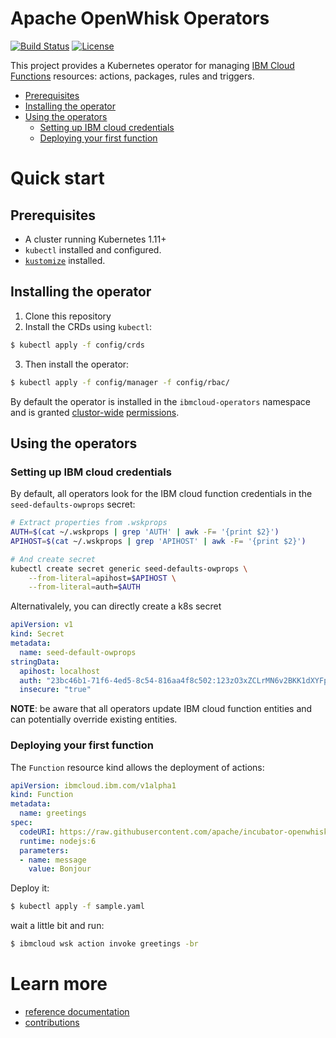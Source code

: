 # Apache OpenWhisk Operators

[![Build Status](https://travis-ci.org/IBM/cloud-functions-operator.svg?branch=master)](https://travis-ci.org/IBM/cloud-functions-operator)
[![License](https://img.shields.io/badge/license-Apache--2.0-blue.svg)](http://www.apache.org/licenses/LICENSE-2.0)

This project provides a Kubernetes operator for managing [IBM Cloud Functions](https://www.ibm.com/cloud/functions) resources: actions, packages, rules and triggers.


<!-- TOC -->

- [Prerequisites](#prerequisites)
- [Installing the operator](#installing-the-operator)
- [Using the operators](#using-the-operators)
    - [Setting up IBM cloud credentials](#setting-up-ibm-cloud-credentials)
    - [Deploying your first function](#deploying-your-first-function)

<!-- /TOC -->

# Quick start

## Prerequisites

- A cluster running Kubernetes 1.11+
- `kubectl` installed and configured.
- [`kustomize`](https://github.com/kubernetes-sigs/kustomize) installed.

## Installing the operator

1. Clone this repository
2. Install the CRDs using `kubectl`:

```sh
$ kubectl apply -f config/crds
```

3. Then install the operator:

```sh
$ kubectl apply -f config/manager -f config/rbac/
```

By default the operator is installed in the `ibmcloud-operators` namespace and is granted [clustor-wide](./config/rbac/rbac_role_binding.yaml) [permissions](./config/rbac/rbac_role.yaml).

## Using the operators

### Setting up IBM cloud credentials

By default, all operators look for the IBM cloud function credentials in the `seed-defaults-owprops` secret:

[//]: #embed-code(test/e2e/wskprops-secrets.sh)
```sh
# Extract properties from .wskprops
AUTH=$(cat ~/.wskprops | grep 'AUTH' | awk -F= '{print $2}')
APIHOST=$(cat ~/.wskprops | grep 'APIHOST' | awk -F= '{print $2}')

# And create secret
kubectl create secret generic seed-defaults-owprops \
    --from-literal=apihost=$APIHOST \
    --from-literal=auth=$AUTH
```

Alternativalely, you can directly create a k8s secret

[//]: #embed-code(samples/credentials-guest.yaml)
```yaml
apiVersion: v1
kind: Secret
metadata:
  name: seed-default-owprops
stringData:
  apihost: localhost
  auth: "23bc46b1-71f6-4ed5-8c54-816aa4f8c502:123zO3xZCLrMN6v2BKK1dXYFpXlPkccOFqm12CdAsMgRU4VrNZ9lyGVCGuMDGIwP"
  insecure: "true"
```

**NOTE**: be aware that all operators update IBM cloud function entities and can potentially override existing entities.

### Deploying your first function

The `Function` resource kind allows the deployment of actions:

[//]: #embed-code(test/e2e/greetings.yaml)
```yaml
apiVersion: ibmcloud.ibm.com/v1alpha1
kind: Function
metadata:
  name: greetings
spec:
  codeURI: https://raw.githubusercontent.com/apache/incubator-openwhisk-catalog/master/packages/utils/echo.js
  runtime: nodejs:6
  parameters:
  - name: message
    value: Bonjour
```

Deploy it:

```sh
$ kubectl apply -f sample.yaml
```

wait a little bit and run:

```sh
$ ibmcloud wsk action invoke greetings -br
```

# Learn more

- [reference documentation](https://ibm.github.io/cloud-functions-operator/)
- [contributions](./CONTRIBUTING.md)
